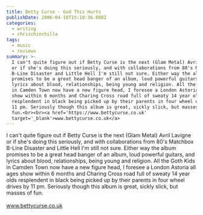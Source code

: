 ```yaml
---
title: Betty Curse - God This Hurts
publishDate: 2006-04-18T15:10:36.000Z
categories:
  - writing
  - chrischinchilla
tags:
  - music
  - reviews
summary: >-
  I can't quite figure out if Betty Curse is the next (Glam Metal) Avril Lavigne
  or if she's doing this seriously, and with collaborations from 80's Matchbox
  B-Line Disaster and Little Hell I'm still not sure. Either way the album
  promises to be a great head banger of an album, loud powerful guitars, and
  lyrics about blood, relationships, being young and religion. All the Goth Kids
  in Camden Town now have a new figure head, I foresee a London Astoria all ages
  show within 6 months and Charing Cross road full of sweaty 14 year olds
  resplendent in black being picked up by their parents in four wheel drives by
  11 pm. Seriously though this album is great, sickly slick, but masses of
  fun.<br><br><a href='https://www.bettycurse.co.uk'
  target='_blank'>www.bettycurse.co.uk</a>
---
```


I can't quite figure out if Betty Curse is the next (Glam Metal) Avril Lavigne or if she's doing this seriously, and with collaborations from 80's Matchbox B-Line Disaster and Little Hell I'm still not sure. Either way the album promises to be a great head banger of an album, loud powerful guitars, and lyrics about blood, relationships, being young and religion. All the Goth Kids in Camden Town now have a new figure head, I foresee a London Astoria all ages show within 6 months and Charing Cross road full of sweaty 14 year olds resplendent in black being picked up by their parents in four wheel drives by 11 pm. Seriously though this album is great, sickly slick, but masses of fun.<br><br><a href='https://www.bettycurse.co.uk' target='_blank'>www.bettycurse.co.uk</a>
